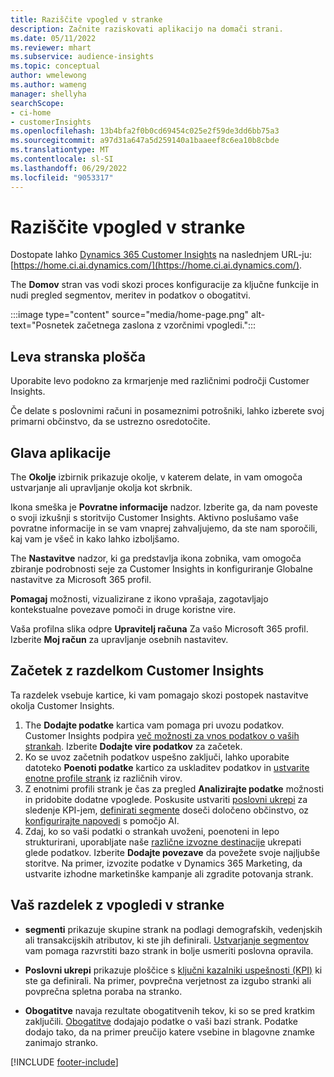 ```yaml
---
title: Raziščite vpogled v stranke
description: Začnite raziskovati aplikacijo na domači strani.
ms.date: 05/11/2022
ms.reviewer: mhart
ms.subservice: audience-insights
ms.topic: conceptual
author: wmelewong
ms.author: wameng
manager: shellyha
searchScope:
- ci-home
- customerInsights
ms.openlocfilehash: 13b4bfa2f0b0cd69454c025e2f59de3dd6bb75a3
ms.sourcegitcommit: a97d31a647a5d259140a1baaeef8c6ea10b8cbde
ms.translationtype: MT
ms.contentlocale: sl-SI
ms.lasthandoff: 06/29/2022
ms.locfileid: "9053317"
---
```

# <a name="explore-customer-insights"></a>Raziščite vpogled v stranke

Dostopate lahko [Dynamics 365 Customer Insights](https://home.ci.ai.dynamics.com/) na naslednjem URL-ju: [https://home.ci.ai.dynamics.com/](https://home.ci.ai.dynamics.com/).

The **Domov** stran vas vodi skozi proces konfiguracije za ključne funkcije in nudi pregled segmentov, meritev in podatkov o obogatitvi.

:::image type="content" source="media/home-page.png" alt-text="Posnetek začetnega zaslona z vzorčnimi vpogledi.":::

## <a name="left-side-pane"></a>Leva stranska plošča

Uporabite levo podokno za krmarjenje med različnimi področji Customer Insights.

Če delate s poslovnimi računi in posameznimi potrošniki, lahko izberete svoj primarni občinstvo, da se ustrezno osredotočite.

## <a name="application-header"></a>Glava aplikacije

The **Okolje** izbirnik prikazuje okolje, v katerem delate, in vam omogoča ustvarjanje ali upravljanje okolja kot skrbnik.

Ikona smeška je **Povratne informacije** nadzor. Izberite ga, da nam poveste o svoji izkušnji s storitvijo Customer Insights. Aktivno poslušamo vaše povratne informacije in se vam vnaprej zahvaljujemo, da ste nam sporočili, kaj vam je všeč in kako lahko izboljšamo.

The **Nastavitve** nadzor, ki ga predstavlja ikona zobnika, vam omogoča zbiranje podrobnosti seje za Customer Insights in konfiguriranje Globalne nastavitve za Microsoft 365 profil.

**Pomagaj** možnosti, vizualizirane z ikono vprašaja, zagotavljajo kontekstualne povezave pomoči in druge koristne vire.

Vaša profilna slika odpre **Upravitelj računa** Za vašo Microsoft 365 profil. Izberite **Moj račun** za upravljanje osebnih nastavitev.

## <a name="getting-started-with-customer-insights-section"></a>Začetek z razdelkom Customer Insights

Ta razdelek vsebuje kartice, ki vam pomagajo skozi postopek nastavitve okolja Customer Insights.

1. The **Dodajte podatke** kartica vam pomaga pri uvozu podatkov. Customer Insights podpira [več možnosti za vnos podatkov o vaših strankah](data-sources.md). Izberite **Dodajte vire podatkov** za začetek.
1. Ko se uvoz začetnih podatkov uspešno zaključi, lahko uporabite datoteko **Poenoti podatke** kartico za uskladitev podatkov in [ustvarite enotne profile strank](data-unification.md) iz različnih virov. 
1. Z enotnimi profili strank je čas za pregled **Analizirajte podatke** možnosti in pridobite dodatne vpoglede. Poskusite ustvariti [poslovni ukrepi](measures.md) za sledenje KPI-jem, [definirati segmente](segments.md) doseči določeno občinstvo, oz [konfigurirajte napovedi](predictions-overview.md) s pomočjo AI.
1. Zdaj, ko so vaši podatki o strankah uvoženi, poenoteni in lepo strukturirani, uporabljate naše [različne izvozne destinacije](export-destinations.md) ukrepati glede podatkov. Izberite **Dodajte povezave** da povežete svoje najljubše storitve. Na primer, izvozite podatke v Dynamics 365 Marketing, da ustvarite izhodne marketinške kampanje ali zgradite potovanja strank. 

## <a name="your-customer-insights-section"></a>Vaš razdelek z vpogledi v stranke

- **segmenti** prikazuje skupine strank na podlagi demografskih, vedenjskih ali transakcijskih atributov, ki ste jih definirali. [Ustvarjanje segmentov](segments.md) vam pomaga razvrstiti bazo strank in bolje usmeriti poslovna opravila.

- **Poslovni ukrepi** prikazuje ploščice s [ključni kazalniki uspešnosti (KPI)](measures.md) ki ste ga definirali. Na primer, povprečna verjetnost za izgubo stranki ali povprečna spletna poraba na stranko.

- **Obogatitve** navaja rezultate obogatitvenih tekov, ki so se pred kratkim zaključili. [Obogatitve](enrichment-hub.md) dodajajo podatke o vaši bazi strank. Podatke dodajo tako, da na primer preučijo katere vsebine in blagovne znamke zanimajo stranko.


[!INCLUDE [footer-include](includes/footer-banner.md)]
